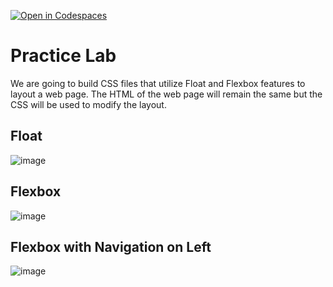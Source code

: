 [![Open in Codespaces](https://classroom.github.com/assets/launch-codespace-7f7980b617ed060a017424585567c406b6ee15c891e84e1186181d67ecf80aa0.svg)](https://classroom.github.com/open-in-codespaces?assignment_repo_id=14260501)
# Practice Lab

We are going to build CSS files that utilize Float and Flexbox features to layout a web page.  The HTML of the web page will remain the same but the CSS will be used to modify the layout.

## Float

![image](.assets/image_3.png)

## Flexbox
![image](.assets/image_2.png)

## Flexbox with Navigation on Left
![image](.assets/image.png)
